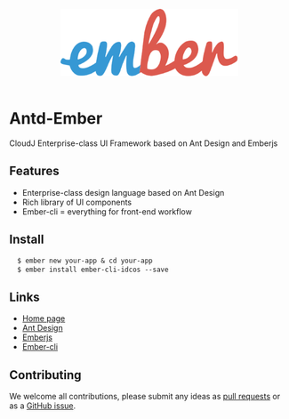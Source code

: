 
<p align="center">
  <a href="http://ant.design">
    <img width="320" src="./docs/design/logo1.png">
  </a>
  <br><br>
</p>


# Antd-Ember

CloudJ Enterprise-class UI Framework based on Ant Design and Emberjs

## Features 

- Enterprise-class design language based on Ant Design
- Rich library of UI components 
- Ember-cli = everything for front-end workflow

## Install

```shell
  $ ember new your-app & cd your-app
  $ ember install ember-cli-idcos --save
```


## Links 

- [Home page](http://idcos.github.io/antd-ember/#/home) 
- [Ant Design](http://ant.design/)
- [Emberjs](http://emberjs.com)
- [Ember-cli](http://ember-cli.com)

## Contributing

We welcome all contributions, please submit any ideas as [pull requests](https://github.com/idcos/antd-ember/pulls) or as a [GitHub issue](https://github.com/idcos/antd-ember/issues).
